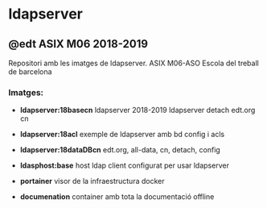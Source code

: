 # ldapserver

## @edt ASIX M06 2018-2019

Repositori amb les imatges de ldapserver.
ASIX M06-ASO Escola del treball de barcelona

### Imatges:

* **ldapserver:18basecn** ldapserver 2018-2019 ldapserver detach edt.org cn
* **ldapserver:18acl** exemple de ldapserver amb bd config i acls
* **ldapserver:18dataDBcn** edt.org, all-data, cn, detach, config

* **ldasphost:base** host ldap client configurat per usar ldapserver

* **portainer** visor de la infraestructura docker
* **documenation** container amb tota la documentació offline

